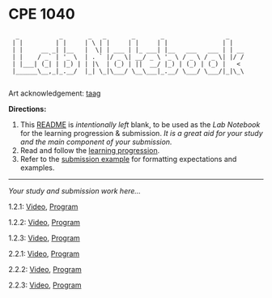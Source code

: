 # CPE 1040
```
  _           _       _   _       _       _                 _    
 | |         | |     | \ | |     | |     | |               | |   
 | |     __ _| |__   |  \| | ___ | |_ ___| |__   ___   ___ | | __
 | |    / _` | '_ \  | . ` |/ _ \| __/ _ \ '_ \ / _ \ / _ \| |/ /
 | |___| (_| | |_) | | |\  | (_) | ||  __/ |_) | (_) | (_) |   < 
 |______\__,_|_.__/  |_| \_|\___/ \__\___|_.__/ \___/ \___/|_|\_\
                                                                                                                      
```
Art acknowledgement: [taag](http://patorjk.com/software/taag/)

**Directions:** 
1. This [README](README.md) is _intentionally left_ blank, to be used as the _Lab Notebook_ for the learning progression & submission. _It is a great aid for your study and the main component of your submission._
2. Read and follow the [learning progression](learning-progression.md).
3. Refer to the [submission example](submission-example.md) for formatting expectations and examples. 
---

_Your study and submission work here..._

1.2.1: [Video](), [Program](programs/microbit-program-1-2-1.js)

1.2.2: [Video](), [Program](programs/microbit-program-1-2-2.js)

1.2.3: [Video](), [Program](programs/microbit-program-1-2-3.js)

2.2.1: [Video](), [Program](programs/microbit-program-2-2-1.js)

2.2.2: [Video](), [Program](programs/microbit-program-2-2-2.js)

2.2.3: [Video](), [Program](programs/)
